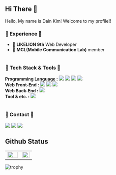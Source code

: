 ## Hi There 👋  
Hello, My name is Dain Kim! Welcome to my profile!!

### :herb: Experience :herb:
- :lion: **LIKELION 9th** Web Developer
- :office: **MCL(Mobile Communication Lab)** member
<br><br>

### 🔨 Tech Stack & Tools 🔨
**Programming Language :**
<img src="https://img.shields.io/badge/C-000000?style=flat-square&logo=C&logoColor=#00599C"/>
<img src="https://img.shields.io/badge/C++-000000?style=flat-square&logo=cplusplus&logoColor=#8F79FF"/>
<img src="https://img.shields.io/badge/Java-000000?style=flat-square&logo=java&logoColor=#339933"/>
<img src="https://img.shields.io/badge/Python-000000?style=flat-square&logo=python&logoColor=#1572B6"/>
<br>
**Web Front-End :**
<img src="https://img.shields.io/badge/HTML5-000000?style=flat-square&logo=HTML5&logoColor=#E34F26"/></a> 
<img src="https://img.shields.io/badge/CSS-000000?style=flat-square&logo=CSS3&logoColor=#1572B6"/></a> 
<img src="https://img.shields.io/badge/JavaScript-000000?style=flat-square&logo=JavaScript&logoColor=#FFD700"/></a>
<br>
**Web Back-End :**
<img src="https://img.shields.io/badge/Django-000000?style=flat-square&logo=Django&logoColor=#267DFF"/></a> 
<br>
**Tool & etc. :**
<img src="https://img.shields.io/badge/MySQL-000000?style=flat-square&logo=MySQL&logoColor=#FFA926"/></a>
<br><br>


### 📧 Contact 📧 
<p>
  <a href="https://github.com/Dain-K" target="_blank"><img src="https://img.shields.io/badge/Github-181717?style=flat-square&logo=GitHub&logoColor=white"/></a>
  <a href="mailto:dksudi76@gmail.com"><img src="https://img.shields.io/badge/Gmail-d14836?style=flat-square&logo=Gmail&logoColor=white&link=dksudi76@gmail.com"/></a>
  <a href="https://blog.naver.com/inni760" target="_blank"><img src="https://img.shields.io/badge/naver.blog-03C75A?style=flat-square&logo=Naver&logoColor=white"/></a>
</p>


## Github Status  
<table>
  <tr>
    <td valign="top" width="55%">
      <img src="https://github-readme-stats.vercel.app/api?username=Dain-K&show_icons=true&count_private=true&hide_border=true" align="left" style="width: 100%" />
    </td>
    <td valign="top" width="45%">
      <img src="https://github-readme-stats.vercel.app/api/top-langs/?username=Dain-K&hide_border=true&layout=compact" align="left" style="width: 100%" />
    </td>
  </tr>
</table>  

![trophy](https://github-profile-trophy.vercel.app/?username=Dain-K)
